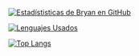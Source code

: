 
 [![Estadístisticas de Bryan en GitHub](https://github-readme-stats.vercel.app/api?username=ElLuchoMan&show_icons=true&theme=radical&count_private=true&locale=es&include_all_commits=true)](https://github.com/ElLuchoMan/github-readme-stats)

[![Lenguajes Usados](https://github-readme-stats.vercel.app/api/top-langs/?username=ElLuchoMan&layout=compact&show_icons=true&theme=radical&locale=es)](https://github.com/ElLuchoMan/github-readme-stats)

[![Top Langs](https://github-readme-stats.vercel.app/api/top-langs/?username=ElLuchoMan&layout=compactt&show_icons=true&theme=radical&locale=es)](https://github.com/anuraghazra/github-readme-stats)


